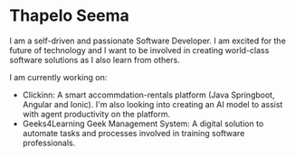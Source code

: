 # Thapelo Seema 
I am a self-driven and passionate Software Developer. I am excited for the future of technology and I want to be involved in creating world-class software solutions as I also learn from others.

I am currently working on:
- Clickinn: A smart accommdation-rentals platform (Java Springboot, Angular and Ionic). I'm also looking into creating an AI model to assist with agent productivity on the platform.
- Geeks4Learning Geek Management System: A digital solution to automate tasks and processes involved in training software professionals.
